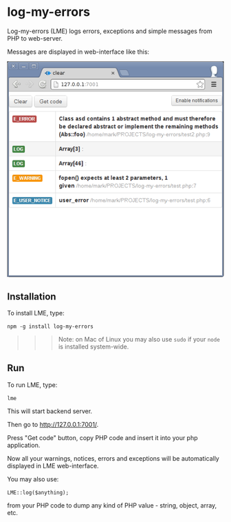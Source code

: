 log-my-errors
=============

Log-my-errors (LME) logs errors, exceptions and simple messages from PHP to web-server.

Messages are displayed in web-interface like this:

![](/media/screen1.png)

Installation
------------

To install LME, type:

    npm -g install log-my-errors

>>>Note: on Mac of Linux you may also use `sudo` if your `node` is installed system-wide.

Run
---

To run LME, type:

    lme

This will start backend server.

Then go to http://127.0.0.1:7001/.

Press "Get code" button, copy PHP code and insert it into your php application.

Now all your warnings, notices, errors and exceptions will be automatically displayed in LME web-interface.

You may also use:

    LME::log($anything);

from your PHP code to dump any kind of PHP value - string, object, array, etc.
